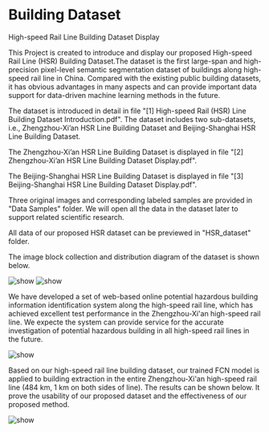 # Building Dataset
High-speed Rail Line Building Dataset Display

This Project is created to introduce and display our proposed High-speed Rail Line (HSR) Building Dataset.The dataset is the first large-span and high-precision pixel-level semantic segmentation dataset of buildings along high-speed rail line in China. Compared with the existing public building datasets, it has obvious advantages in many aspects and can provide important data support for data-driven machine learning methods in the future.

The dataset is introduced in detail in file "[1] High-speed Rail (HSR) Line Building Dataset Introduction.pdf". The dataset includes two sub-datasets, i.e., Zhengzhou-Xi’an HSR Line Building Dataset and Beijing-Shanghai HSR Line Building Dataset.

The Zhengzhou-Xi’an HSR Line Building Dataset is displayed in file "[2] Zhengzhou-Xi’an HSR Line Building Dataset Display.pdf".

The Beijing-Shanghai HSR Line Building Dataset is displayed in file "[3] Beijing-Shanghai HSR Line Building Dataset Display.pdf".

Three original images and corresponding labeled samples are provided in "Data Samples" folder. We will open all the data in the dataset later to support related scientific research.

All data of our proposed HSR dataset can be previewed in "HSR_dataset" folder.

The image block collection and distribution diagram of the dataset is shown below.

<img src="https://github.com/QiaoWenfan/Building_Dataset/blob/main/Images/img1.png" alt="show" />

<img src="https://github.com/QiaoWenfan/Building_Dataset/blob/main/Images/img2.png" alt="show" />

We have developed a set of web-based online potential hazardous building information identification system along the high-speed rail line, which has achieved excellent test performance in the Zhengzhou-Xi'an high-speed rail line. We expecte the system can provide service for the accurate investigation of potential hazardous building in all high-speed rail lines in the future.

<img src="https://github.com/QiaoWenfan/Building_Dataset/blob/main/Images/GIF1.gif" alt="show" />

Based on our high-speed rail line building dataset, our trained FCN model is applied to building extraction in the entire Zhengzhou-Xi'an high-speed rail line (484 km, 1 km on both sides of line). The results can be shown below. It prove the usability of our proposed dataset and the effectiveness of our proposed method.

<img src="https://github.com/QiaoWenfan/Building_Dataset/blob/main/Images/GIF2.gif" alt="show" />
